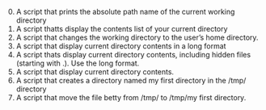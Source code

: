 0. A script that prints the absolute path name of the current working directory
1. A script thatts display the contents list of your current directory
2. A script that changes the working directory to the user’s home directory.
3. A script that display current directory contents in a long format
4. A script thats display current directory contents, including hidden files (starting with .). Use the long format.
5. A script that display current directory contents.
6. A script that creates a directory named my first directory in the /tmp/ directory
7. A script that move the file betty from /tmp/ to /tmp/my first directory.
